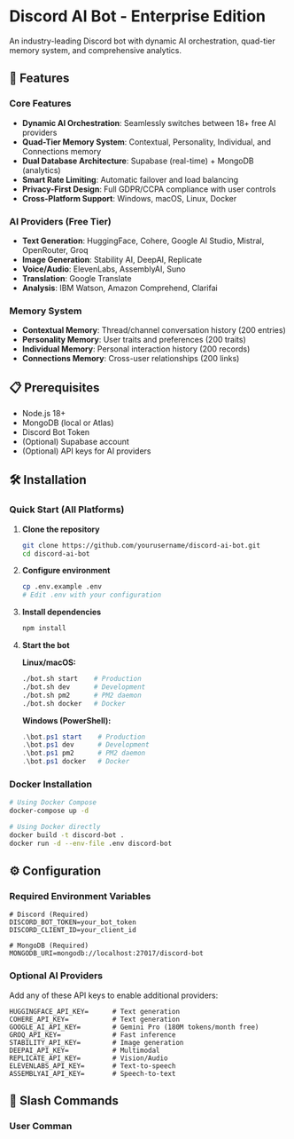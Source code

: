 # Discord AI Bot - Enterprise Edition

An industry-leading Discord bot with dynamic AI orchestration, quad-tier memory system, and comprehensive analytics.

## 🚀 Features

### Core Features
- **Dynamic AI Orchestration**: Seamlessly switches between 18+ free AI providers
- **Quad-Tier Memory System**: Contextual, Personality, Individual, and Connections memory
- **Dual Database Architecture**: Supabase (real-time) + MongoDB (analytics)
- **Smart Rate Limiting**: Automatic failover and load balancing
- **Privacy-First Design**: Full GDPR/CCPA compliance with user controls
- **Cross-Platform Support**: Windows, macOS, Linux, Docker

### AI Providers (Free Tier)
- **Text Generation**: HuggingFace, Cohere, Google AI Studio, Mistral, OpenRouter, Groq
- **Image Generation**: Stability AI, DeepAI, Replicate
- **Voice/Audio**: ElevenLabs, AssemblyAI, Suno
- **Translation**: Google Translate
- **Analysis**: IBM Watson, Amazon Comprehend, Clarifai

### Memory System
- **Contextual Memory**: Thread/channel conversation history (200 entries)
- **Personality Memory**: User traits and preferences (200 traits)
- **Individual Memory**: Personal interaction history (200 records)
- **Connections Memory**: Cross-user relationships (200 links)

## 📋 Prerequisites

- Node.js 18+ 
- MongoDB (local or Atlas)
- Discord Bot Token
- (Optional) Supabase account
- (Optional) API keys for AI providers

## 🛠️ Installation

### Quick Start (All Platforms)

1. **Clone the repository**
   ```bash
   git clone https://github.com/yourusername/discord-ai-bot.git
   cd discord-ai-bot
   ```

2. **Configure environment**
   ```bash
   cp .env.example .env
   # Edit .env with your configuration
   ```

3. **Install dependencies**
   ```bash
   npm install
   ```

4. **Start the bot**

   **Linux/macOS:**
   ```bash
   ./bot.sh start    # Production
   ./bot.sh dev      # Development
   ./bot.sh pm2      # PM2 daemon
   ./bot.sh docker   # Docker
   ```

   **Windows (PowerShell):**
   ```powershell
   .\bot.ps1 start    # Production
   .\bot.ps1 dev      # Development
   .\bot.ps1 pm2      # PM2 daemon
   .\bot.ps1 docker   # Docker
   ```

### Docker Installation

```bash
# Using Docker Compose
docker-compose up -d

# Using Docker directly
docker build -t discord-bot .
docker run -d --env-file .env discord-bot
```

## ⚙️ Configuration

### Required Environment Variables

```env
# Discord (Required)
DISCORD_BOT_TOKEN=your_bot_token
DISCORD_CLIENT_ID=your_client_id

# MongoDB (Required)
MONGODB_URI=mongodb://localhost:27017/discord-bot
```

### Optional AI Providers

Add any of these API keys to enable additional providers:

```env
HUGGINGFACE_API_KEY=      # Text generation
COHERE_API_KEY=           # Text generation
GOOGLE_AI_API_KEY=        # Gemini Pro (180M tokens/month free)
GROQ_API_KEY=             # Fast inference
STABILITY_API_KEY=        # Image generation
DEEPAI_API_KEY=           # Multimodal
REPLICATE_API_KEY=        # Vision/Audio
ELEVENLABS_API_KEY=       # Text-to-speech
ASSEMBLYAI_API_KEY=       # Speech-to-text
```

## 💬 Slash Commands

### User Comman